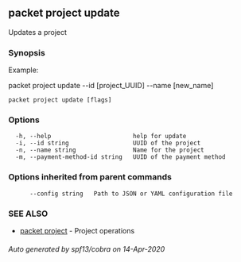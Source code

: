 ## packet project update

Updates a project

### Synopsis

Example:

packet project update --id [project_UUID] --name [new_name]



```
packet project update [flags]
```

### Options

```
  -h, --help                       help for update
  -i, --id string                  UUID of the project
  -n, --name string                Name for the project
  -m, --payment-method-id string   UUID of the payment method
```

### Options inherited from parent commands

```
      --config string   Path to JSON or YAML configuration file
```

### SEE ALSO

* [packet project](packet_project.md)	 - Project operations

###### Auto generated by spf13/cobra on 14-Apr-2020
